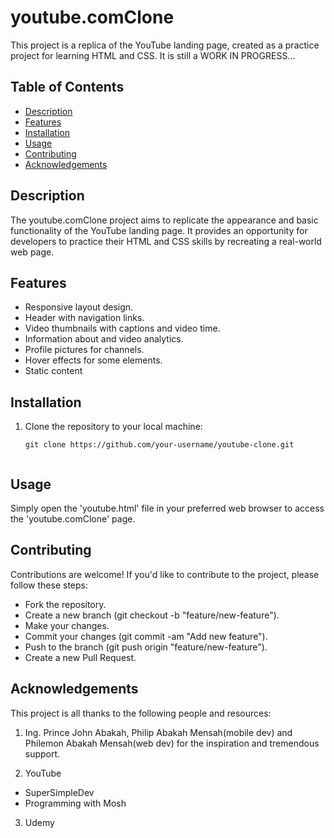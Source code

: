 # youtube.comClone 

This project is a replica of the YouTube landing page, created as a practice project for learning HTML and CSS. It is still a WORK IN PROGRESS...


## Table of Contents 

- [Description](#description)
- [Features](#features)
- [Installation](#installation)
- [Usage](#usage)
- [Contributing](#contributing)
- [Acknowledgements](#acknowledgements)


## Description

The youtube.comClone project aims to replicate the appearance and basic functionality of the YouTube landing page. It provides an opportunity for developers to practice their HTML and CSS skills by recreating a real-world web page.


## Features

- Responsive layout design.
- Header with navigation links.
- Video thumbnails with captions and video time.
- Information about and video analytics.
- Profile pictures for channels.
- Hover effects for some elements.
- Static content


## Installation

  1. Clone the repository to your local machine:
     ```bash/cmd/powershell
     git clone https://github.com/your-username/youtube-clone.git


## Usage

Simply open the 'youtube.html' file in your preferred web browser to access the 'youtube.comClone' page. 

## Contributing

Contributions are welcome! If you'd like to contribute to the project, please follow these steps:

- Fork the repository.
- Create a new branch (git checkout -b "feature/new-feature").
- Make your changes.
- Commit your changes (git commit -am "Add new feature").
- Push to the branch (git push origin "feature/new-feature").
- Create a new Pull Request.

## Acknowledgements

This project is all thanks to the following people and resources:
 1. Ing. Prince John Abakah, Philip Abakah Mensah(mobile dev) and Philemon Abakah Mensah(web dev) for the inspiration and tremendous support.
 
 2. YouTube
  -  SuperSimpleDev
  - Programming with Mosh

 3. Udemy 
